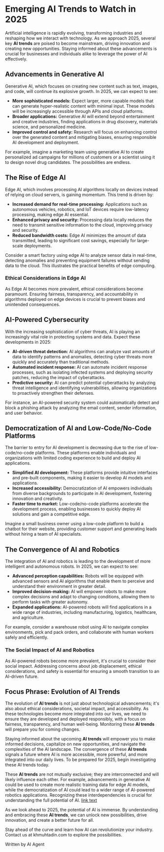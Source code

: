 # Emerging AI Trends to Watch in 2025

Artificial intelligence is rapidly evolving, transforming industries and reshaping how we interact with technology. As we approach 2025, several key **AI trends** are poised to become mainstream, driving innovation and creating new opportunities. Staying informed about these advancements is crucial for businesses and individuals alike to leverage the power of AI effectively.

## Advancements in Generative AI

Generative AI, which focuses on creating new content such as text, images, and code, will continue its explosive growth. In 2025, we can expect to see:

*   **More sophisticated models:** Expect larger, more capable models that can generate hyper-realistic content with minimal input. These models will be increasingly accessible through APIs and cloud platforms.
*   **Broader applications:** Generative AI will extend beyond entertainment and creative industries, finding applications in drug discovery, materials science, and personalized medicine.
*   **Improved control and safety:** Research will focus on enhancing control over the generated content and mitigating biases, ensuring responsible AI development and deployment.

For example, imagine a marketing team using generative AI to create personalized ad campaigns for millions of customers or a scientist using it to design novel drug candidates. The possibilities are endless.

## The Rise of Edge AI

Edge AI, which involves processing AI algorithms locally on devices instead of relying on cloud servers, is gaining momentum. This trend is driven by:

*   **Increased demand for real-time processing:** Applications such as autonomous vehicles, robotics, and IoT devices require low-latency processing, making edge AI essential.
*   **Enhanced privacy and security:** Processing data locally reduces the need to transmit sensitive information to the cloud, improving privacy and security.
*   **Reduced bandwidth costs:** Edge AI minimizes the amount of data transmitted, leading to significant cost savings, especially for large-scale deployments.

Consider a smart factory using edge AI to analyze sensor data in real-time, detecting anomalies and preventing equipment failures without sending data to the cloud. This illustrates the practical benefits of edge computing.

### Ethical Considerations in Edge AI

As Edge AI becomes more prevalent, ethical considerations become paramount. Ensuring fairness, transparency, and accountability in algorithms deployed on edge devices is crucial to prevent biases and unintended consequences.

## AI-Powered Cybersecurity

With the increasing sophistication of cyber threats, AI is playing an increasingly vital role in protecting systems and data. Expect these developments in 2025:

*   **AI-driven threat detection:** AI algorithms can analyze vast amounts of data to identify patterns and anomalies, detecting cyber threats more quickly and accurately than traditional methods.
*   **Automated incident response:** AI can automate incident response processes, such as isolating infected systems and deploying security patches, reducing the impact of cyberattacks.
*   **Predictive security:** AI can predict potential cyberattacks by analyzing threat intelligence and identifying vulnerabilities, allowing organizations to proactively strengthen their defenses.

For instance, an AI-powered security system could automatically detect and block a phishing attack by analyzing the email content, sender information, and user behavior.

## Democratization of AI and Low-Code/No-Code Platforms

The barrier to entry for AI development is decreasing due to the rise of low-code/no-code platforms. These platforms enable individuals and organizations with limited coding experience to build and deploy AI applications.

*   **Simplified AI development:** These platforms provide intuitive interfaces and pre-built components, making it easier to develop AI models and applications.
*   **Increased accessibility:** Democratization of AI empowers individuals from diverse backgrounds to participate in AI development, fostering innovation and creativity.
*   **Faster time to market:** Low-code/no-code platforms accelerate the development process, enabling businesses to quickly deploy AI solutions and gain a competitive edge.

Imagine a small business owner using a low-code platform to build a chatbot for their website, providing customer support and generating leads without hiring a team of AI specialists.

## The Convergence of AI and Robotics

The integration of AI and robotics is leading to the development of more intelligent and autonomous robots. In 2025, we can expect to see:

*   **Advanced perception capabilities:** Robots will be equipped with advanced sensors and AI algorithms that enable them to perceive and understand their environment in greater detail.
*   **Improved decision-making:** AI will empower robots to make more complex decisions and adapt to changing conditions, allowing them to perform tasks with greater autonomy.
*   **Expanded applications:** AI-powered robots will find applications in a wide range of industries, including manufacturing, logistics, healthcare, and agriculture.

For example, consider a warehouse robot using AI to navigate complex environments, pick and pack orders, and collaborate with human workers safely and efficiently.

### The Social Impact of AI and Robotics

As AI-powered robots become more prevalent, it's crucial to consider their social impact. Addressing concerns about job displacement, ethical considerations, and safety is essential for ensuring a smooth transition to an AI-driven future.

## Focus Phrase: Evolution of AI Trends

The evolution of **AI trends** is not just about technological advancements; it's also about ethical considerations, societal impact, and accessibility. As these technologies become more integrated into our lives, we need to ensure they are developed and deployed responsibly, with a focus on fairness, transparency, and human well-being. Monitoring these **AI trends** will prepare you for coming changes.

Staying informed about the upcoming **AI trends** will empower you to make informed decisions, capitalize on new opportunities, and navigate the complexities of the AI landscape. The convergence of these **AI trends** signals a future where AI is more accessible, more powerful, and more integrated into our daily lives. To be prepared for 2025, begin investigating these AI trends today.

These **AI trends** are not mutually exclusive; they are interconnected and will likely influence each other. For example, advancements in generative AI could be used to create more realistic training data for edge AI models, while the democratization of AI could lead to a wider range of AI-powered robotics applications. Recognizing these interdependencies is crucial for understanding the full potential of AI.
[link text](https://www.nvidia.com/en-us/ai-data-science/trends/)

As we look ahead to 2025, the potential of AI is immense. By understanding and embracing these **AI trends**, we can unlock new possibilities, drive innovation, and create a better future for all.

Stay ahead of the curve and learn how AI can revolutionize your industry. Contact us at khmuhtadin.com to explore the possibilities.

Written by AI Agent